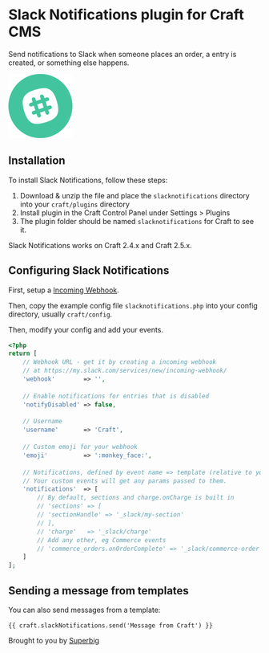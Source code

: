# Slack Notifications plugin for Craft CMS

Send notifications to Slack when someone places an order, a entry is created,  or something else happens.

![Screenshot](resources/icon.png)

## Installation

To install Slack Notifications, follow these steps:

1. Download & unzip the file and place the `slacknotifications` directory into your `craft/plugins` directory
2. Install plugin in the Craft Control Panel under Settings > Plugins
3. The plugin folder should be named `slacknotifications` for Craft to see it.

Slack Notifications works on Craft 2.4.x and Craft 2.5.x.

## Configuring Slack Notifications

First, setup a [Incoming Webhook](https://my.slack.com/services/new/incoming-webhook/).

Then, copy the example config file `slacknotifications.php` into your config directory, usually `craft/config`.

Then, modify your config and add your events.

```php
<?php
return [
    // Webhook URL - get it by creating a incoming webhook 
    // at https://my.slack.com/services/new/incoming-webhook/
    'webhook'        => '',

    // Enable notifications for entries that is disabled
    'notifyDisabled' => false,

    // Username
    'username'       => 'Craft',

    // Custom emoji for your webhook
    'emoji'          => ':monkey_face:',

    // Notifications, defined by event name => template (relative to your site templates path)
    // Your custom events will get any params passed to them.
    'notifications'  => [
        // By default, sections and charge.onCharge is built in
        // 'sections' => [
        // 'sectionHandle' => '_slack/my-section'
        // ],
        // 'charge'   => '_slack/charge'
        // Add any other, eg Commerce events
        // 'commerce_orders.onOrderComplete' => '_slack/commerce-order'
    ]
];
```

## Sending a message from templates

You can also send messages from a template:

```twig
{{ craft.slackNotifications.send('Message from Craft') }}
```

Brought to you by [Superbig](https://superbig.co)
